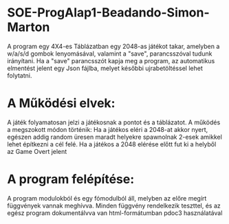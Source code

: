 # SOE-ProgAlap1-Beadando-Simon-Marton

A program egy 4X4-es Táblázatban egy 2048-as játékot takar, amelyben a w/a/s/d gombok lenyomásával, valamint a "save", parancsszóval tudunk irányítani.
Ha a "save" parancsszót kapja meg a program, az automatikus elmentést jelent egy Json fájlba, melyet későbbi ujrabetöltéssel lehet folytatni.
# A Működési elvek:

A játék folyamatosan jelzi a játékosnak a pontot  és a táblázatot.
A működés a megszokott módon történik:
Ha a játékos eléri a 2048-at akkor nyert, egészen addig random üresen maradt helyekre spawnolnak 2-esek amikkel lehet építkezni a cél felé.
Ha a játékos a 2048 elérése előtt fut ki a helyből az Game Overt jelent

# A program felépítése:

A program modulokból és egy fómodulból áll, melyben az előre megírt függvények vannak meghívva.
Minden függvény rendelkezik teszttel, és az egész program dokumentálvva van html-formátumban pdoc3 használatával
